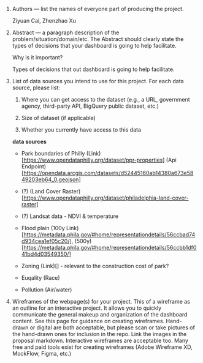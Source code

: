 1. Authors — list the names of everyone part of producing the project.

    Ziyuan Cai, Zhenzhao Xu

1. Abstract — a paragraph description of the problem/situation/domain/etc. The Abstract should clearly state the types of decisions that your dashboard is going to help facilitate.

    Why is it important?

    Types of decisions that out dashboard is going to help facilitate.


1. List of data sources you intend to use for this project. For each data source, please list:

    1. Where you can get access to the dataset (e.g., a URL, government agency, third-party API, BigQuery public dataset, etc.)

    1. Size of dataset (if applicable)

    1. Whether you currently have access to this data

    **data sources**

    - Park boundaries of Philly (Link)[https://www.opendataphilly.org/dataset/ppr-properties] (Api Endpoint)[https://opendata.arcgis.com/datasets/d52445160ab14380a673e5849203eb64_0.geojson]

    - (?) (Land Cover Raster)[https://www.opendataphilly.org/dataset/philadelphia-land-cover-raster]

    - (?) Landsat data - NDVI & temperature

    - Flood plain (100y Link)[https://metadata.phila.gov/#home/representationdetails/56ccbad74d934cea1ef05c20/], (500y)[https://metadata.phila.gov/#home/representationdetails/56ccbb1df041bd4d03549350/]

    - Zoning (Link)[] - relevant to the construction cost of park?

    - Euqality (Race)

    - Pollution (Air/water)




1. Wireframes of the webpage(s) for your project. This of a wireframe as an outline for an interactive project. It allows you to quickly communicate the general makeup and organization of the dashboard content. See this page for guidance on creating wireframes. Hand-drawn or digital are both acceptable, but please scan or take pictures of the hand-drawn ones for inclusion in the repo. Link the images in the proposal markdown. Interactive wireframes are acceptable too. Many free and paid tools exist for creating wireframes (Adobe Wireframe XD, MockFlow, Figma, etc.)